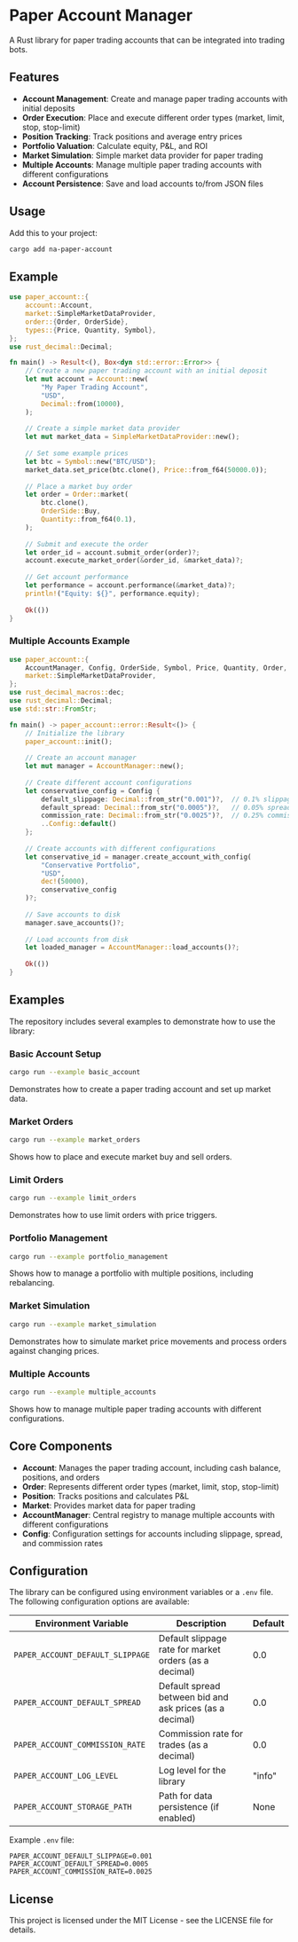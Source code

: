 # Paper Account Manager

A Rust library for paper trading accounts that can be integrated into trading bots.

## Features

- **Account Management**: Create and manage paper trading accounts with initial deposits
- **Order Execution**: Place and execute different order types (market, limit, stop, stop-limit)
- **Position Tracking**: Track positions and average entry prices
- **Portfolio Valuation**: Calculate equity, P&L, and ROI
- **Market Simulation**: Simple market data provider for paper trading
- **Multiple Accounts**: Manage multiple paper trading accounts with different configurations
- **Account Persistence**: Save and load accounts to/from JSON files

## Usage

Add this to your project:

```bash
cargo add na-paper-account
```

## Example

```rust
use paper_account::{
    account::Account,
    market::SimpleMarketDataProvider,
    order::{Order, OrderSide},
    types::{Price, Quantity, Symbol},
};
use rust_decimal::Decimal;

fn main() -> Result<(), Box<dyn std::error::Error>> {
    // Create a new paper trading account with an initial deposit
    let mut account = Account::new(
        "My Paper Trading Account",
        "USD",
        Decimal::from(10000),
    );
    
    // Create a simple market data provider
    let mut market_data = SimpleMarketDataProvider::new();
    
    // Set some example prices
    let btc = Symbol::new("BTC/USD");
    market_data.set_price(btc.clone(), Price::from_f64(50000.0));
    
    // Place a market buy order
    let order = Order::market(
        btc.clone(),
        OrderSide::Buy,
        Quantity::from_f64(0.1),
    );
    
    // Submit and execute the order
    let order_id = account.submit_order(order)?;
    account.execute_market_order(&order_id, &market_data)?;
    
    // Get account performance
    let performance = account.performance(&market_data)?;
    println!("Equity: ${}", performance.equity);
    
    Ok(())
}
```

### Multiple Accounts Example

```rust
use paper_account::{
    AccountManager, Config, OrderSide, Symbol, Price, Quantity, Order,
    market::SimpleMarketDataProvider,
};
use rust_decimal_macros::dec;
use rust_decimal::Decimal;
use std::str::FromStr;

fn main() -> paper_account::error::Result<()> {
    // Initialize the library
    paper_account::init();
    
    // Create an account manager
    let mut manager = AccountManager::new();
    
    // Create different account configurations
    let conservative_config = Config {
        default_slippage: Decimal::from_str("0.001")?,  // 0.1% slippage
        default_spread: Decimal::from_str("0.0005")?,   // 0.05% spread
        commission_rate: Decimal::from_str("0.0025")?,  // 0.25% commission
        ..Config::default()
    };
    
    // Create accounts with different configurations
    let conservative_id = manager.create_account_with_config(
        "Conservative Portfolio", 
        "USD", 
        dec!(50000),
        conservative_config
    )?;
    
    // Save accounts to disk
    manager.save_accounts()?;
    
    // Load accounts from disk
    let loaded_manager = AccountManager::load_accounts()?;
    
    Ok(())
}
```

## Examples

The repository includes several examples to demonstrate how to use the library:

### Basic Account Setup
```bash
cargo run --example basic_account
```
Demonstrates how to create a paper trading account and set up market data.

### Market Orders
```bash
cargo run --example market_orders
```
Shows how to place and execute market buy and sell orders.

### Limit Orders
```bash
cargo run --example limit_orders
```
Demonstrates how to use limit orders with price triggers.

### Portfolio Management
```bash
cargo run --example portfolio_management
```
Shows how to manage a portfolio with multiple positions, including rebalancing.

### Market Simulation
```bash
cargo run --example market_simulation
```
Demonstrates how to simulate market price movements and process orders against changing prices.

### Multiple Accounts
```bash
cargo run --example multiple_accounts
```
Shows how to manage multiple paper trading accounts with different configurations.

## Core Components

- **Account**: Manages the paper trading account, including cash balance, positions, and orders
- **Order**: Represents different order types (market, limit, stop, stop-limit)
- **Position**: Tracks positions and calculates P&L
- **Market**: Provides market data for paper trading
- **AccountManager**: Central registry to manage multiple accounts with different configurations
- **Config**: Configuration settings for accounts including slippage, spread, and commission rates

## Configuration

The library can be configured using environment variables or a `.env` file. The following configuration options are available:

| Environment Variable | Description | Default |
|---------------------|-------------|---------|
| `PAPER_ACCOUNT_DEFAULT_SLIPPAGE` | Default slippage rate for market orders (as a decimal) | 0.0 |
| `PAPER_ACCOUNT_DEFAULT_SPREAD` | Default spread between bid and ask prices (as a decimal) | 0.0 |
| `PAPER_ACCOUNT_COMMISSION_RATE` | Commission rate for trades (as a decimal) | 0.0 |
| `PAPER_ACCOUNT_LOG_LEVEL` | Log level for the library | "info" |
| `PAPER_ACCOUNT_STORAGE_PATH` | Path for data persistence (if enabled) | None |

Example `.env` file:
```
PAPER_ACCOUNT_DEFAULT_SLIPPAGE=0.001
PAPER_ACCOUNT_DEFAULT_SPREAD=0.0005
PAPER_ACCOUNT_COMMISSION_RATE=0.0025
```

## License

This project is licensed under the MIT License - see the LICENSE file for details.
